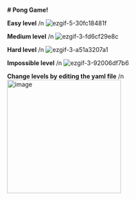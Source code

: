 **# Pong Game!**

**Easy level** /n
![ezgif-5-30fc18481f](https://github.com/zeniaharoon/pong_game/assets/93739116/d6d200a8-18b4-4b2e-b342-973f83eceb5d)

**Medium level** /n
![ezgif-3-fd6cf29e8c](https://github.com/zeniaharoon/pong_game/assets/93739116/e3884d54-d54d-42a7-848d-2f0b1f68a8a1)

**Hard level** /n
![ezgif-3-a51a3207a1](https://github.com/zeniaharoon/pong_game/assets/93739116/92c061ba-460e-4b3c-b58e-872e7cb20b21)

**Impossible level** /n
![ezgif-3-92006df7b6](https://github.com/zeniaharoon/pong_game/assets/93739116/6c848f9a-e928-4848-ac5d-9a1920359120)

**Change levels by editing the yaml file** /n
<img width="265" alt="image" src="https://github.com/zeniaharoon/pong_game/assets/93739116/f77d02e3-534a-4f7f-be2a-3c2d7404e572">

